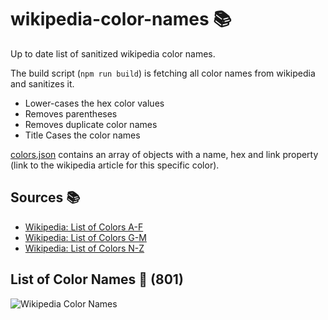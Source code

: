 # wikipedia-color-names 📚

Up to date list of sanitized wikipedia color names.

The build script (`npm run build`) is fetching all color names 
from wikipedia and sanitizes it.

- Lower-cases the hex color values
- Removes parentheses
- Removes duplicate color names
- Title Cases the color names

[colors.json](colors.json) contains an array of objects with a name, hex and link property 
(link to the wikipedia article for this specific color).

## Sources 📚

- [Wikipedia: List of Colors A-F](https://en.wikipedia.org/wiki/List_of_colors:_A%E2%80%93F)
- [Wikipedia: List of Colors G-M](https://en.wikipedia.org/wiki/List_of_colors:_G%E2%80%93M)
- [Wikipedia: List of Colors N-Z](https://en.wikipedia.org/wiki/List_of_colors:_N%E2%80%93Z)

## List of Color Names 🔖 (**801**)

![Wikipedia Color Names](colors.svg "List of wikipedia colors")